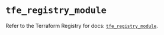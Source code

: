 # `tfe_registry_module`

Refer to the Terraform Registry for docs: [`tfe_registry_module`](https://registry.terraform.io/providers/hashicorp/tfe/0.67.0/docs/resources/registry_module).
